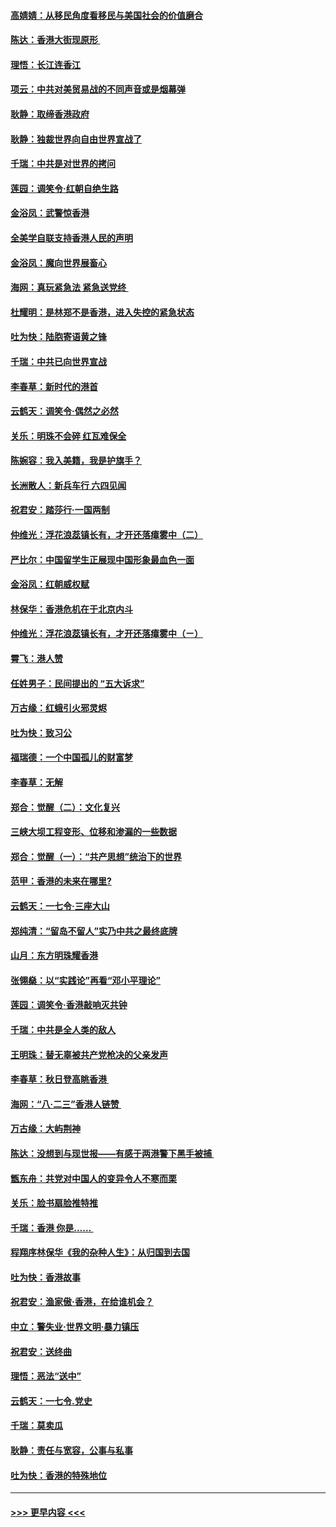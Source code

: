 #### [高婧婧：从移民角度看移民与美国社会的价值磨合](../pages/nsc993/n11495757.md?t=09031855) 
#### [陈达：香港大街现原形 ](../pages/nsc993/n11495441.md?t=09031855) 
#### [理悟：长江连香江](../pages/nsc993/n11495377.md?t=09031855) 
#### [项云：中共对美贸易战的不同声音或是烟幕弹](../pages/nsc993/n11494929.md?t=09031855) 
#### [耿静：取缔香港政府](../pages/nsc993/n11494218.md?t=09031855) 
#### [耿静：独裁世界向自由世界宣战了](../pages/nsc993/n11494190.md?t=09031855) 
#### [千瑞：中共是对世界的拷问](../pages/nsc993/n11493021.md?t=09031855) 
#### [莲园：调笑令‧红朝自绝生路](../pages/nsc993/n11493011.md?t=09031855) 
#### [金浴凤：武警惊香港](../pages/nsc993/n11492994.md?t=09031855) 
#### [全美学自联支持香港人民的声明](../pages/nsc993/n11492630.md?t=09031855) 
#### [金浴凤：魔向世界展畜心](../pages/nsc993/n11492599.md?t=09031855) 
#### [海网：真玩紧急法 紧急送党终 ](../pages/nsc993/n11492535.md?t=09031855) 
#### [杜耀明：是林郑不是香港，进入失控的紧急状态](../pages/nsc993/n11491420.md?t=09031855) 
#### [吐为快：陆胞寄语黄之锋](../pages/nsc993/n11491117.md?t=09031855) 
#### [千瑞：中共已向世界宣战](../pages/nsc993/n11490123.md?t=09031855) 
#### [李春草：新时代的港首](../pages/nsc993/n11489864.md?t=09031855) 
#### [云鹤天：调笑令·偶然之必然](../pages/nsc993/n11489701.md?t=09031855) 
#### [关乐：明珠不会碎 红瓦难保全](../pages/nsc993/n11489647.md?t=09031855) 
#### [陈婉容：我入美籍，我是护旗手？](../pages/nsc993/n11487908.md?t=09031855) 
#### [长洲散人：新兵车行 六四见闻](../pages/nsc993/n11487729.md?t=09031855) 
#### [祝君安：踏莎行‧一国两制](../pages/nsc993/n11487699.md?t=09031855) 
#### [仲维光：浮花浪蕊镇长有，才开还落瘴雾中（二）](../pages/nsc993/n11483286.md?t=09031855) 
#### [严比尔：中国留学生正展现中国形象最血色一面](../pages/nsc993/n11485145.md?t=09031855) 
#### [金浴凤：红朝威权赋](../pages/nsc993/n11485191.md?t=09031855) 
#### [林保华：香港危机在于北京内斗](../pages/nsc993/n11484593.md?t=09031855) 
#### [仲维光：浮花浪蕊镇长有，才开还落瘴雾中（ㄧ）](../pages/nsc993/n11483259.md?t=09031855) 
#### [霄飞：港人赞](../pages/nsc993/n11482957.md?t=09031855) 
#### [任姓男子：民间提出的 “五大诉求”](../pages/nsc993/n11482897.md?t=09031855) 
#### [万古缘：红蛾引火邪灵烬](../pages/nsc993/n11482886.md?t=09031855) 
#### [吐为快：致习公](../pages/nsc993/n11482867.md?t=09031855) 
#### [福瑞德：一个中国孤儿的财富梦](../pages/nsc993/n11482817.md?t=09031855) 
#### [李春草：无解](../pages/nsc993/n11482791.md?t=09031855) 
#### [郑合：觉醒（二）：文化复兴](../pages/nsc993/n11478025.md?t=09031855) 
#### [三峡大坝工程变形、位移和渗漏的一些数据](../pages/nsc993/n11478232.md?t=09031855) 
#### [郑合：觉醒（一）：“共产思想”统治下的世界](../pages/nsc993/n11477663.md?t=09031855) 
#### [范甲：香港的未来在哪里?](../pages/nsc993/n11477249.md?t=09031855) 
#### [云鹤天：一七令·三座大山](../pages/nsc993/n11477192.md?t=09031855) 
#### [郑纯清：“留岛不留人”实乃中共之最终底牌](../pages/nsc993/n11476160.md?t=09031855) 
#### [山月：东方明珠耀香港](../pages/nsc993/n11476077.md?t=09031855) 
#### [张翎燊：以“实践论”再看“邓小平理论”](../pages/nsc993/n11475733.md?t=09031855) 
#### [莲园：调笑令‧香港敲响灭共钟](../pages/nsc993/n11475723.md?t=09031855) 
#### [千瑞：中共是全人类的敌人](../pages/nsc993/n11475329.md?t=09031855) 
#### [王明珠：替无辜被共产党枪决的父亲发声](../pages/nsc993/n11474570.md?t=09031855) 
#### [李春草：秋日登高眺香港 ](../pages/nsc993/n11474491.md?t=09031855) 
#### [海网：“八·二三”香港人链赞 ](../pages/nsc993/n11474538.md?t=09031855) 
#### [万古缘：大屿荆神](../pages/nsc993/n11474401.md?t=09031855) 
#### [陈达：没想到与现世报——有感于两港警下黑手被捕 ](../pages/nsc993/n11472557.md?t=09031855) 
#### [甑东舟：共党对中国人的变异令人不寒而栗](../pages/nsc993/n11472496.md?t=09031855) 
#### [关乐：脸书扇脸推特推](../pages/nsc993/n11472488.md?t=09031855) 
#### [千瑞：香港  你是…… ](../pages/nsc993/n11472459.md?t=09031855) 
#### [程翔序林保华《我的杂种人生》：从归国到去国](../pages/nsc993/n11472369.md?t=09031855) 
#### [吐为快：香港故事](../pages/nsc993/n11471931.md?t=09031855) 
#### [祝君安：渔家傲‧香港，在给谁机会？](../pages/nsc993/n11469718.md?t=09031855) 
#### [中立：警失业‧世界文明‧暴力镇压](../pages/nsc993/n11467566.md?t=09031855) 
#### [祝君安：送终曲](../pages/nsc993/n11467546.md?t=09031855) 
#### [理悟：恶法“送中”](../pages/nsc993/n11467290.md?t=09031855) 
#### [云鹤天：一七令.党史](../pages/nsc993/n11464122.md?t=09031855) 
#### [千瑞：莫卖瓜](../pages/nsc993/n11463014.md?t=09031855) 
#### [耿静：责任与宽容，公事与私事](../pages/nsc993/n11462810.md?t=09031855) 
#### [吐为快：香港的特殊地位](../pages/nsc993/n11462562.md?t=09031855) 

----
#### [ >>> 更早内容 <<< ](../indexes/nsc993-earlier.md)
